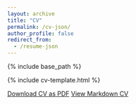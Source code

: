 ```yaml
---
layout: archive
title: "CV"
permalink: /cv-json/
author_profile: false
redirect_from:
  - /resume-json
---
```


{% include base_path %}

{% include cv-template.html %}

<div class="cv-download-links">
  <a href="{{ base_path }}/files/paper1.pdf" class="btn btn--primary">Download CV as PDF</a>
  <a href="{{ base_path }}" class="btn btn--inverse">View Markdown CV</a>
</div>
